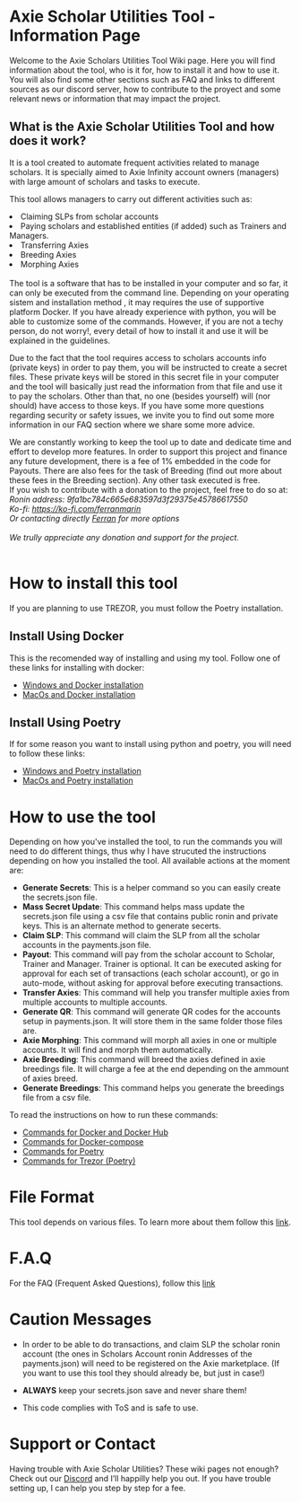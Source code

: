 # Axie Scholar Utilities Tool - Information Page

Welcome to the Axie Scholars Utilities Tool Wiki page. Here you will find information about the tool, who is it for, how to install it and how to use it. 
You will also find some other sections such as FAQ and links to different sources  as our discord server, how to contribute to the proyect and some relevant news or information that may impact the project. 


<h2>What is the Axie Scholar Utilities Tool and how does it work?</h2>
It is a tool created to automate frequent activities related to manage scholars. It is specially aimed to Axie Infinity account owners (managers)  with large amount of scholars and tasks to execute.  

This tool allows managers to carry out different activities such as:
<li> Claiming SLPs from scholar accounts </li>
<li>Paying scholars and established entities (if added) such as Trainers and Managers. </li>
<li>Transferring Axies</li>
<li>Breeding Axies</li>
<li>Morphing Axies</li>
<br>
The tool is a software that has to be installed in your computer and so far, it can only be executed from the command line. Depending on your operating sistem and installation method , it may requires the use of supportive platform Docker. If you have already experience with python, you will be able to customize some of the commands. However, if you are not a techy person, do not worry!, every detail of how to install it and use it will be explained in the guidelines. 

Due to the fact that the tool requires access to scholars accounts info (private keys) in order to pay them, you will be instructed to create a secret files. These private keys will be stored in this secret file in your computer and the tool will basically just read the information from that file and use it to pay the scholars. Other than that, no one (besides yourself) will (nor should) have access to those keys. If you have some more questions regarding security or safety issues, we invite you to find out some more information in our FAQ section where we share some more advice. 

We are constantly working to keep the tool up to date and dedicate time and effort to develop more features. In order to support this project and finance any future development, there is a fee of 1% embedded in the code for Payouts. There are also fees for the task of Breeding (find out more about these fees in the Breeding section). 
Any other task executed is free.<br>
If you wish to contribute with a donation to the project, feel free to do so at: <br>
<i>
Ronin address: 9fa1bc784c665e683597d3f29375e45786617550 <br>
Ko-fi: https://ko-fi.com/ferranmarin <br>
Or contacting directly [Ferran](mailto:ferran.marin.llobet@gmail.com) for more options
<br><br>
We trully appreciate any donation and support for the project. 
</i>
<br><br>
# How to install this tool
If you are planning to use TREZOR, you must follow the Poetry installation.

## Install Using Docker
This is the recomended way of installing and using my tool. Follow one of these links for installing with docker:

- [Windows and Docker installation](./pages/install_docker_win.html)
- [MacOs and Docker installation](./pages/install_docker_mac.html)

## Install Using Poetry
If for some reason you want to install using python and poetry, you will need to follow these links:

- [Windows and Poetry installation](./pages/install_poetry_win.html)
- [MacOs and Poetry installation](./pages/install_poetry_mac.html)


# How to use the tool
Depending on how you've installed the tool, to run the commands you will need to do different things, thus why I have strucuted the instructions depending on how you installed the tool. All available actions at the moment are:

- **Generate Secrets**: This is a helper command so you can easily create the secrets.json file.
- **Mass Secret Update**: This command helps mass update the secrets.json file using a csv file that contains public ronin and private keys. This is an alternate method to generate secerts.
- **Claim SLP**: This command will claim the SLP from all the scholar accounts in the payments.json file.
- **Payout**: This command will pay from the scholar account to Scholar, Trainer and Manager. Trainer is optional. It can be executed asking for approval for each set of transactions (each scholar account), or go in auto-mode, without asking for approval before executing transactions.
- **Transfer Axies**: This command will help you transfer multiple axies from multiple accounts to multiple accounts.
- **Generate QR**: This command will generate QR codes for the accounts setup in payments.json. It will store them in the same folder those files are.
- **Axie Morphing**: This command will morph all axies in one or multiple accounts. It will find and morph them automatically.
- **Axie Breeding**: This command will breed the axies defined in axie breedings file. It will charge a fee at the end depending on the ammount of axies breed.
- **Generate Breedings**: This command helps you generate the breedings file from a csv file.

To read the instructions on how to run these commands:

- [Commands for Docker and Docker Hub](./pages/docker_hub_cmds.html)
- [Commands for Docker-compose](./pages/docker_compose_cmds.html)
- [Commands for Poetry](./pages/poetry_cmds.html)
- [Commands for Trezor (Poetry)](./pages/trezor_cmds.html)

# File Format
This tool depends on various files. To learn more about them follow this [link](./pages/file_formats.html).

# F.A.Q

For the FAQ (Frequent Asked Questions), follow this [link](./pages/faq.html)

# Caution Messages

- In order to be able to do transactions, and claim SLP the scholar ronin account (the ones in Scholars Account ronin Addresses of the payments.json) will need to be registered on the Axie marketplace. (If you want to use this tool they should already be, but just in case!)

- **ALWAYS** keep your secrets.json save and never share them!

- This code complies with ToS and is safe to use.

# Support or Contact

Having trouble with Axie Scholar Utilities? These wiki pages not enough? Check out our [Discord](https://discord.gg/bmKvmhenvu) and I’ll happilly help you out. If you have trouble setting up, I can help you step by step for a fee.
